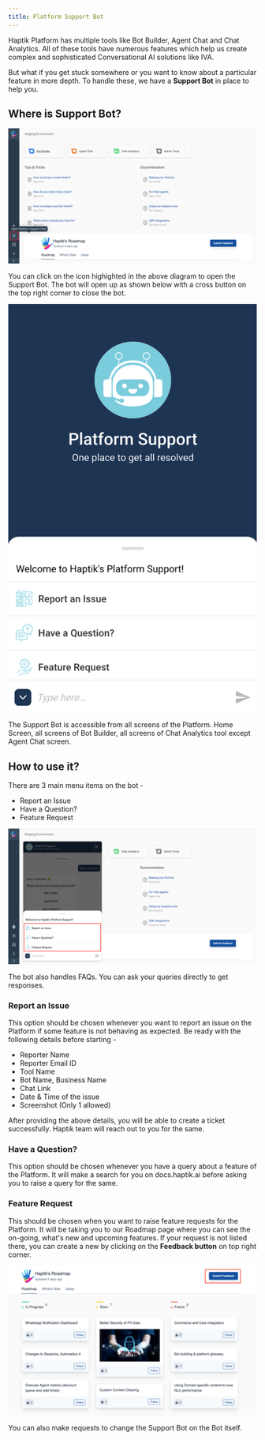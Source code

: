 ```yaml
---
title: Platform Support Bot
---
```


Haptik Platform has multiple tools like Bot Builder, Agent Chat and Chat Analytics. All of these tools have numerous features which help us create complex and sophisticated Conversational AI solutions like IVA.

But what if you get stuck somewhere or you want to know about a particular feature in more depth. To handle these, we have a **Support Bot** in place to help you. 

## Where is Support Bot?

![SupportBot1](assets/PS1.png)

You can click on the icon highighted in the above diagram to open the Support Bot. The bot will open up as shown below with a cross button on the top right corner to close the bot.

![SupportBot2](assets/PS2.png)

The Support Bot is accessible from all screens of the Platform. Home Screen, all screens of Bot Builder, all screens of Chat Analytics tool except Agent Chat screen.

## How to use it?

There are 3 main menu items on the bot -

- Report an Issue
- Have a Question?
- Feature Request

![SupportBot3](assets/PS3.png)

The bot also handles FAQs. You can ask your queries directly to get responses.

### Report an Issue

This option should be chosen whenever you want to report an issue on the Platform if some feature is not behaving as expected. Be ready with the following details before starting -

- Reporter Name
- Reporter Email ID
- Tool Name
- Bot Name, Business Name 
- Chat Link 
- Date & Time of the issue
- Screenshot (Only 1 allowed)

After providing the above details, you will be able to create a ticket successfully. Haptik team will reach out to you for the same.

### Have a Question?

This option should be chosen whenever you have a query about a feature of the Platform. It will make a search for you on docs.haptik.ai before asking you to raise a query for the same.

### Feature Request

This should be chosen when you want to raise feature requests for the Platform. It will be taking you to our Roadmap page where you can see the on-going, what's new and upcoming features. If your request is not listed there, you can create a new by clicking on the **Feedback button** on top right corner.

![SupportBot4](assets/PS4.png)

You can also make requests to change the Support Bot on the Bot itself.


